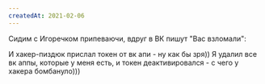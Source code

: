 ```yaml
---
createdAt: 2021-02-06
---
```


Сидим с Игоречком припеваючи, вдруг в ВК пишут "Вас взломали":

<img-row :images="['/cool-story/small/hack.png']"></img-row>

И хакер-пиздюк прислал токен от вк апи - ну как бы зря))
Я удалил все вк аппы, которые у меня есть, и токен деактивировался - с чего у хакера бомбануло)))

